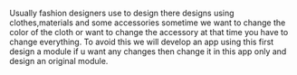 Usually fashion designers use to design there designs using clothes,materials and some accessories sometime we want to change the color of the cloth or want to change the accessory at that time you have to change everything. To avoid this we will develop an app using this first design a module if u want any changes then change it in this app only and design an original module.
